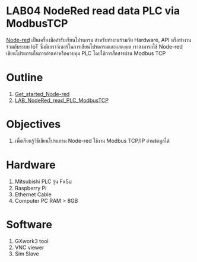 # **LAB04 NodeRed read data PLC via ModbusTCP**
[Node-red](https://nodered.org/) เป็นเครื่องมือสำรับเขียนโปรแกรม สำหรับทำงานร่วมกับ Hardware, API หรือทำงานร่วมกับระบบ IoT ซึ่งมีเบราว์เซอร์ในการเขียนโปรแกรมและแสดงผล เราสามารถใช้ Node-red เขียนโปรแกรมในการอ่านค่าหรือควบคุม PLC โดยใช้การสื่อสารผ่าน Modbus TCP 

# **Outline** 
1. [Get_started_Node-red](https://github.com/Advance-Innovation-Centre-AIC/IIoT_Training_course/blob/249c80854f3fbcca27e2a38c998869e51c8477b1/IoT_PLC/LAB04_NodeRed_read_PLC_ModbusTCP/Get_started_Node-red.md)
2. [LAB_NodeRed_read_PLC_ModbusTCP](https://github.com/Advance-Innovation-Centre-AIC/IIoT_Training_course/blob/249c80854f3fbcca27e2a38c998869e51c8477b1/IoT_PLC/LAB04_NodeRed_read_PLC_ModbusTCP/LAB_NodeRed_read_PLC_ModbusTCP.md)


# **Objectives**
1. เพื่อเรียนรู้วิธีเขียนโปรแกรม Node-red ใช้งาน Modbus TCP/IP อ่านข้อมูลได้

# **Hardware**
1. Mitsubishi PLC รุ่น Fx5u 
2. Raspberry Pi 
3. Ethernet Cable
4. Computer PC RAM > 8GB


# **Software**
1. GXwork3 tool
2. VNC viewer
3. Sim Slave


